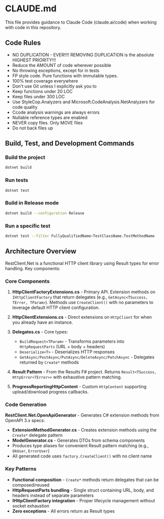 # CLAUDE.md

This file provides guidance to Claude Code (claude.ai/code) when working with code in this repository.

## Code Rules

- NO DUPLICATION - EVER!!!! REMOVING DUPLICATION is the absolute HIGHEST PRIORITY!!!
- Reduce the AMOUNT of code wherever possible
- No throwing exceptions, except for in tests
- FP style code. Pure functions with immutable types.
- 100% test coverage everywhere
- Don't use Git unless I explicitly ask you to
- Keep functions under 20 LOC
- Keep files under 300 LOC
- Use StyleCop.Analyzers and Microsoft.CodeAnalysis.NetAnalyzers for code quality
- Ccode analysis warnings are always errors
- Nullable reference types are enabled
- NEVER copy files. Only MOVE files
- Do not back files up

## Build, Test, and Development Commands

### Build the project
```bash
dotnet build
```

### Run tests
```bash
dotnet test
```

### Build in Release mode
```bash
dotnet build --configuration Release
```

### Run a specific test
```bash
dotnet test --filter FullyQualifiedName~TestClassName.TestMethodName
```

## Architecture Overview

RestClient.Net is a functional HTTP client library using Result types for error handling. Key components:

### Core Components

1. **HttpClientFactoryExtensions.cs** - Primary API. Extension methods on `IHttpClientFactory` that return delegates (e.g., `GetAsync<TSuccess, TError, TParam>`). Methods use `CreateClient()` with no parameters to leverage default HTTP client configuration.

2. **HttpClientExtensions.cs** - Direct extensions on `HttpClient` for when you already have an instance.

3. **Delegates.cs** - Core types:
   - `BuildRequest<TParam>` - Transforms parameters into `HttpRequestParts` (URL + body + headers)
   - `Deserialize<T>` - Deserializes HTTP responses
   - `GetAsync/PostAsync/PutAsync/DeleteAsync/PatchAsync` - Delegates returned by `Create*` methods

4. **Result Pattern** - From the Results F# project. Returns `Result<TSuccess, HttpError<TError>>` with exhaustive pattern matching.

5. **ProgressReportingHttpContent** - Custom `HttpContent` supporting upload/download progress callbacks.

### Code Generation

**RestClient.Net.OpenApiGenerator** - Generates C# extension methods from OpenAPI 3.x specs:
- **ExtensionMethodGenerator.cs** - Creates extension methods using the `Create*` delegate pattern
- **ModelGenerator.cs** - Generates DTOs from schema components
- Produces type aliases for convenient Result pattern matching (e.g., `OkUser`, `ErrorUser`)
- All generated code uses `factory.CreateClient()` with no client name

### Key Patterns

- **Functional composition** - `Create*` methods return delegates that can be composed/reused
- **HttpRequestParts bundling** - Single struct containing URL, body, and headers instead of separate parameters
- **IHttpClientFactory integration** - Proper lifecycle management without socket exhaustion
- **Zero exceptions** - All errors return as Result types
